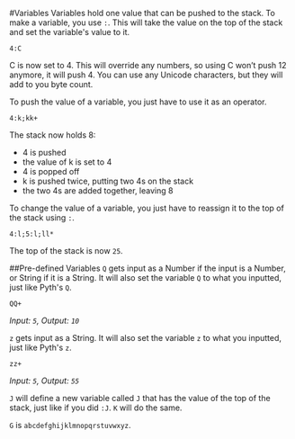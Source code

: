 #Variables
Variables hold one value that can be pushed to the stack. To make a variable, you use `:`. This will take the value on the top of the stack and set the variable's value to it.
```
4:C
```
C is now set to 4. This will override any numbers, so using C won’t push 12 anymore, it will push 4. You can use any Unicode characters, but they will add to you byte count.

To push the value of a variable, you just have to use it as an operator.
```
4:k;kk+
```
The stack now holds 8:

* 4 is pushed
* the value of k is set to 4
* 4 is popped off
* k is pushed twice, putting two 4s on the stack
* the two 4s are added together, leaving 8

To change the value of a variable, you just have to reassign it to the top of the stack using `:`.
```
4:l;5:l;ll*
```
The top of the stack is now `25`.

##Pre-defined Variables
`Q` gets input as a Number if the input is a Number, or String if it is a String. It will also set the variable `Q` to what you inputted, just like Pyth's `Q`.
```
QQ+
```
*Input: `5`, Output: `10`*

`z` gets input as a String. It will also set the variable `z` to what you inputted, just like Pyth's `z`.
```
zz+
```
*Input: `5`, Output: `55`*

`J` will define a new variable called `J` that has the value of the top of the stack, just like if you did `:J`. `K` will do the same.

`G` is `abcdefghijklmnopqrstuvwxyz`.
